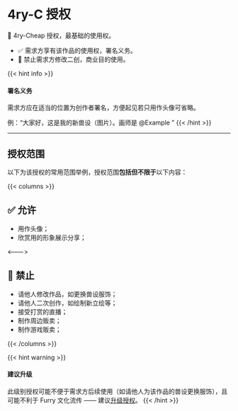
# 4ry-C 授权
🥉 4ry-Cheap 授权，最基础的使用权。

- ✅ 需求方享有该作品的使用权，署名义务。
- 🚫 禁止需求方修改二创，商业目的使用。

{{< hint info >}}
#### 署名义务
需求方应在适当的位置为创作者署名，方便起见若只用作头像可省略。

例：“大家好，这是我的新兽设（图片）。画师是 @Example ”
{{< /hint >}}

---

## 授权范围
以下为该授权的常用范围举例，授权范围**包括但不限于**以下内容：

{{< columns >}}
## ✅ 允许
- 用作头像；
- 欣赏用的形象展示分享；

<--->

## 🚫 禁止

- 请他人修改作品，如更换兽设服饰；
- 请他人二次创作，如绘制新立绘等；
- 接受打赏的直播；
- 制作周边贩卖；
- 制作游戏贩卖；

{{< /columns >}}

{{< hint warning >}}
#### 建议升级
此级别授权可能不便于需求方后续使用（如请他人为该作品的兽设更换服饰），且可能不利于 Furry 文化流传 —— 建议[升级授权](/docs/4ry-Balance/)。
{{< /hint >}}
